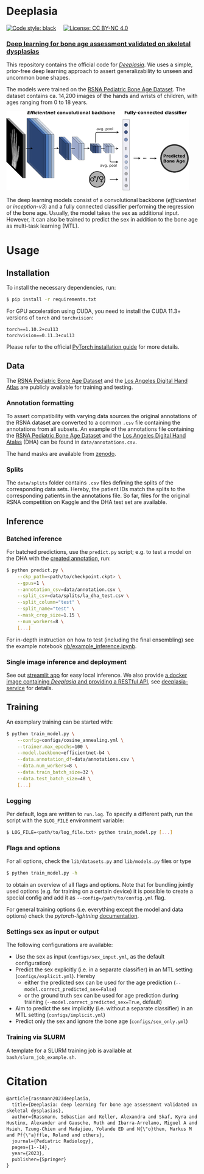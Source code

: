 # Deeplasia

[![Code style: black](https://img.shields.io/badge/code%20style-black-000000.svg)](https://github.com/psf/black)
&nbsp; &nbsp; [![License: CC BY-NC 4.0](https://img.shields.io/badge/License-CC%20BY--NC%204.0-lightgrey.svg)](http://creativecommons.org/licenses/by-nc/4.0/)

### [Deep learning for bone age assessment validated on skeletal dysplasias](https://doi.org/10.1007/s00247-023-05789-1)
This repository contains the official code for [*Deeplasia*](deeplasia.de). We uses a simple, prior-free deep learning approach to assert generalizability to unseen and uncommon bone shapes.

The models were trained on the [RSNA Pediatric Bone Age Dataset](https://www.kaggle.com/datasets/kmader/rsna-bone-age).
The dataset contains ca. 14,200 images of the hands and wrists of children, with ages ranging from 0 to 18 years.

<img src="figs/Bone_age_model_sketch.png" width=95%/>

The deep learning models consist of a convolutional backbone (*efficientnet* or *inception-v3*) and a fully connected classifier performing the regression of the bone age.
Usually, the model takes the sex as additional input. However, it can also be trained to predict the sex in addition to the bone age as multi-task learning (MTL).

# Usage

## Installation

To install the necessary dependencies, run:
```bash
$ pip install -r requirements.txt
```
For GPU acceleration using CUDA, you need to install the CUDA 11.3+ versions of `torch` and `torchvision`:

```
torch==1.10.2+cu113
torchvision==0.11.3+cu113
```

Please refer to the official [PyTorch installation guide](https://pytorch.org/get-started/locally/) for more details.

## Data

The [RSNA Pediatric Bone Age Dataset](https://www.kaggle.com/datasets/kmader/rsna-bone-age) and the [Los Angeles Digital Hand Atlas](https://ipilab.usc.edu/research/baaweb/) are publicly available for training and testing.

### Annotation formatting

To assert compatibility with varying data sources the original annotations of the RSNA dataset are converted to a common `.csv` file containing the annotations from all subsets.
An example of the annotations file containing the [RSNA Pediatric Bone Age Dataset](https://www.kaggle.com/datasets/kmader/rsna-bone-age) and the [Los Angeles Digital Hand Atalas](https://ipilab.usc.edu/research/baaweb/) (DHA)  can be found in `data/annotations.csv`.

The hand masks are available from [zenodo](https://doi.org/10.5281/zenodo.7415591).

### Splits

The `data/splits` folder contains `.csv` files defining the splits of the corresponding data sets.
Hereby, the patient IDs match the splits to the corresponding patients in the annotations file.
So far, files for the original RSNA competition on Kaggle and the DHA test set are available.

## Inference

### Batched inference
For batched predictions, use the `predict.py` script; e.g. to test a model on the DHA with the [created annotation](data/annotation.csv), run:

```bash
$ python predict.py \
    --ckp_path=<path/to/checkpoint.ckpt> \
    --gpus=1 \
    --annotation_csv=data/annotation.csv \
    --split_csv=data/splits/la_dha_test.csv \
    --split_column="test" \
    --split_name="test" \
    --mask_crop_size=1.15 \
    --num_workers=8 \
    [...]
````
For in-depth instruction on how to test (including the final ensembling) see the example notebook [nb/example_inference.ipynb](nb/example_inference.ipynb).

### Single image inference and deployment

See out [streamlit app](https://github.com/sRassmann/deeplasia-service/tree/streamlit) for easy local inference. 
We also provide [a docker image containing *Deeplasia* and providing a RESTful API](https://github.com/srassmann/deeplasia-service/pkgs/container/deeplasia-service), see [deeplasia-service](https://github.com/sRassmann/deeplasia-service) for details.

## Training

An exemplary training can be started with:

``` bash
$ python train_model.py \
    --config=configs/cosine_annealing.yml \
    --trainer.max_epochs=100 \
    --model.backbone=efficientnet-b4 \
    --data.annotation_df=data/annotations.csv \
    --data.num_workers=8 \
    --data.train_batch_size=32 \
    --data.test_batch_size=48 \
    [...]
```

### Logging

Per default, logs are written to `run.log`.
To specify a different path, run the script with the `$LOG_FILE` environment variable:

``` bash
$ LOG_FILE=<path/to/log_file.txt> python train_model.py [...]
```

### Flags and options

For all options, check the `lib/datasets.py` and `lib/models.py` files or type

```bash
$ python train_model.py -h
```

to obtain an overview of all flags and options.
Note that for bundling jointly used options (e.g. for training on a certain device) it is possible to create a special config and add it as `--config=/path/to/config.yml` flag.

For general training options (i.e. everything except the model and data options) check the *pytorch-lightning* [documentation](https://pytorch-lightning.readthedocs.io/en/latest/common/trainer.html).

### Settings sex as input or output

The following configurations are available:
 * Use the sex as input (`configs/sex_input.yml`, as the default configuration)
 * Predict the sex explicitly (i.e. in a separate classifier) in an MTL setting (`configs/explicit.yml`). Hereby
   * either the predicted sex can be used for the age prediction (`--model.correct_predicted_sex=False`)
   * or the ground truth sex can be used for age prediction during training (`--model.correct_predicted_sex=True`, default)
 * Aim to predict the sex implicitly (i.e. without a separate classifier) in an MTL setting (`configs/implicit.yml`)
 * Predict only the sex and ignore the bone age (`configs/sex_only.yml`)

### Training via SLURM
A template for a SLURM training job is available at `bash/slurm_job_example.sh`.


# Citation
```
@article{rassmann2023deeplasia,
  title={Deeplasia: deep learning for bone age assessment validated on skeletal dysplasias},
  author={Rassmann, Sebastian and Keller, Alexandra and Skaf, Kyra and Hustinx, Alexander and Gausche, Ruth and Ibarra-Arrelano, Miguel A and Hsieh, Tzung-Chien and Madajieu, Yolande ED and N{\"o}then, Markus M and Pf{\"a}ffle, Roland and others},
  journal={Pediatric Radiology},
  pages={1--14},
  year={2023},
  publisher={Springer}
}
```
